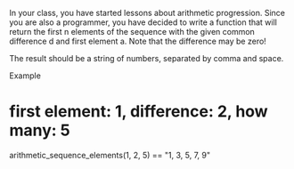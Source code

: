 In your class, you have started lessons about arithmetic progression. Since you are also a programmer, you have decided to write a function that will return the first n elements of the sequence with the given common difference d and first element a. Note that the difference may be zero!

The result should be a string of numbers, separated by comma and space.

Example
# first element: 1, difference: 2, how many: 5
arithmetic_sequence_elements(1, 2, 5) == "1, 3, 5, 7, 9"
